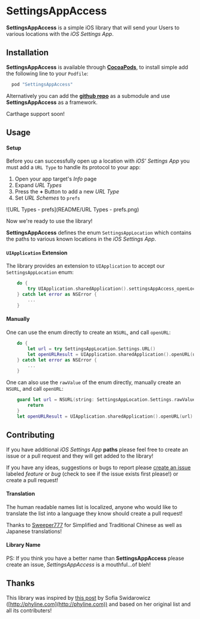 SettingsAppAccess
===

**SettingsAppAccess** is a simple iOS library that will send your Users to various locations with the _iOS Settings App_.

Installation
---
**SettingsAppAccess** is available through **[CocoaPods](http://cocoapods.org)**, to install simple add the following line to your `Podfile`:

``` ruby
  pod "SettingsAppAccess"
```

Alternatively you can add the **[github repo](https://github.com/Adorkable/SettingsAppAccessiOS)** as a submodule and use **SettingsAppAccess** as a framework.

Carthage support soon!

Usage
---

#### Setup
Before you can successfully open up a location with _iOS' Settings App_ you must add a `URL Type` to handle its protocol to your app:

1. Open your app target's _Info_ page
2. Expand _URL Types_
3. Press the **+** Button to add a new _URL Type_
4. Set _URL Schemes_ to `prefs`

![URL Types - prefs](README/URL Types - prefs.png)

Now we're ready to use the library!


**SettingsAppAccess** defines the enum `SettingsAppLocation` which contains the paths to various known locations in the _iOS Settings App_.

#### `UIApplication` Extension
The library provides an extension to `UIApplication` to accept our `SettingsAppLocation` enum:

``` swift
	do {
		try UIApplication.sharedApplication().settingsAppAccess_openLocation(SettingsAppLocation.Settings)
	} catch let error as NSError {
		...
	}
```

#### Manually
One can use the enum directly to create an `NSURL`, and call `openURL`:

``` swift
	do {
		let url = try SettingsAppLocation.Settings.URL()
		let openURLResult = UIApplication.sharedApplication().openURL(url)
	} catch let error as NSError {
	    ...
	}
```

One can also use the `rawValue` of the enum directly, manually create an `NSURL`, and call `openURL`:

``` swift
	guard let url = NSURL(string: SettingsAppLocation.Settings.rawValue) {
		return 
	}
	let openURLResult = UIApplication.sharedApplication().openURL(url)
```

Contributing
---
If you have additional _iOS Settings App_ **paths** please feel free to create an issue or a pull request and they will get added to the library!

If you have any ideas, suggestions or bugs to report please [create an issue](https://github.com/Adorkable/SettingsAppAccessiOS/issues/new) labeled *feature* or *bug* (check to see if the issue exists first please!) or create a pull request! 

#### Translation
The human readable names list is localized, anyone who would like to translate the list into a language they know should create a pull request!

Thanks to [Sweeper777](https://github.com/Sweeper777) for Simplified and Traditional Chinese as well as Japanese translations!

#### Library Name
PS: If you think you have a better name than **SettingsAppAccess** please create an issue, _SettingsAppAccess_ is a mouthful...of bleh!

Thanks
---
This library was inspired by [this post](https://gist.github.com/phynet/471089a51b8f940f0fb4) by Sofia Swidarowicz ([http://phyline.com](http://phyline.com)) and based on her original list and all its contributers!
